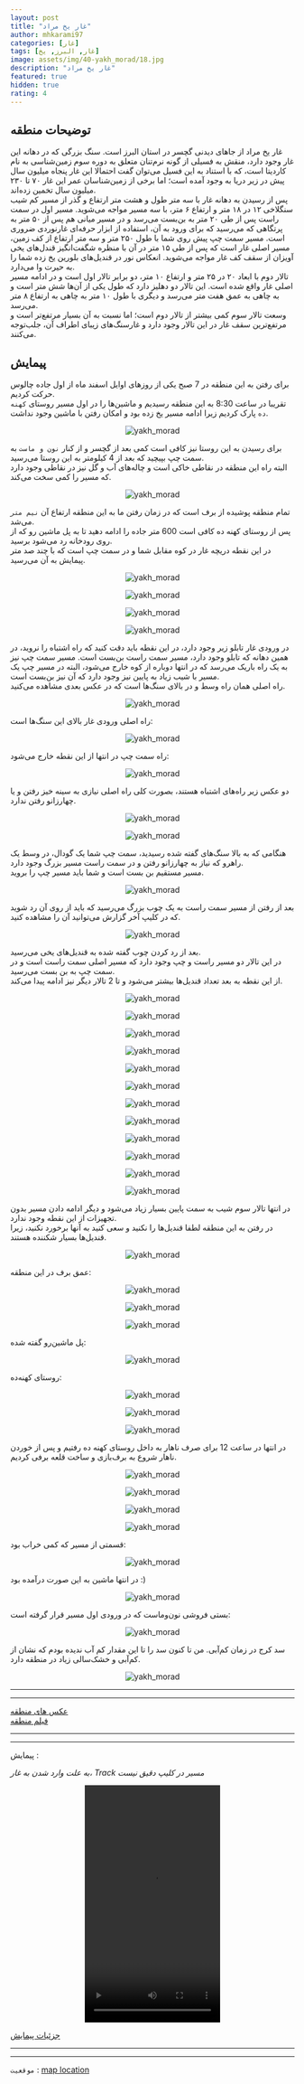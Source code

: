 ```yaml
---
layout: post
title: "غار یخ مراد"
author: mhkarami97
categories: [غار]
tags: [غار, البرز, یخ]
image: assets/img/40-yakh_morad/18.jpg
description: "غار یخ مراد"
featured: true
hidden: true
rating: 4
---
```


## توضیحات منطقه
غار یخ مراد از جاهای دیدنی گچسر در استان البرز است.
سنگ بزرگی که در دهانه این غار وجود دارد، منقش به فسیلی از گونه نرم‌تنان متعلق به دوره سوم زمین‌شناسی به نام کاردیتا است، که با استناد به این فسیل می‌توان گفت احتمالا این غار پنجاه میلیون سال پیش در زیر دریا به وجود آمده است؛ اما برخی از زمین‌شناسان عمر این غار ۷۰ تا ۲۳۰ میلیون سال تخمین زده‌اند.  
پس از رسیدن به دهانه غار با سه متر طول و هشت متر ارتفاع و گذر از مسیر کم شیب سنگلاخی ۱۲ در ۱۸ متر و ارتفاع ۶ متر، با سه مسیر مواجه می‌شوید. مسیر اول در سمت راست پس از طی ۲۰ متر به بن‌بست می‌رسد و در مسیر میانی هم پس از ۵۰ متر به پرتگاهی که می‌رسید که برای ورود به آن، استفاده از ابزار حرفه‌ای غارنوردی ضروری است. مسیر سمت چپ پیش روی شما با طول ۲۵۰ متر و سه متر ارتفاع از کف زمین، مسیر اصلی غار است که پس از طی ۱۵ متر در آن با منظره شگفت‌انگیز قندل‌های یخی آویزان از سقف کف غار مواجه می‌شوید. انعکاس نور در قندیل‌های بلورین یخ زده شما را به حیرت وا می‌دارد.  
تالار دوم با ابعاد ۲۰ در ۲۵ متر و ارتفاع ۱۰ متر، دو برابر تالار اول است و در ادامه مسیر اصلی غار واقع شده است. این تالار دو دهلیز دارد که طول یکی از آن‌ها شش متر است و به چاهی به عمق هفت متر می‌رسد و دیگری با طول ۱۰ متر به چاهی به ارتفاع ۸ متر می‌رسد.  
وسعت تالار سوم کمی بیشتر از تالار دوم است؛ اما نسبت به آن بسیار مرتفع‌تر است و مرتفع‌ترین سقف غار در این تالار وجود دارد و غارسنگ‌های زیبای اطراف آن، جلب‌توجه می‌کنند.  

## پیمایش
برای رفتن به این منطقه در 7 صبح یکی از روزهای اوایل اسفند ماه از اول جاده چالوس حرکت کردیم.  
تقریبا در ساعت 8:30 به این منطقه رسیدیم و ماشین‌ها را در اول مسیر روستای `کهنه ده` پارک کردیم زیرا ادامه مسیر یخ زده بود و امکان رفتن با ماشین وجود نداشت.  

<p align="center"><img src="/assets/img/40-yakh_morad/01.jpg" alt="yakh_morad" /></p>

برای رسیدن به این روستا نیز کافی است کمی بعد از گچسر و از کنار `نون و ماست` به سمت چپ بپیچید که بعد از 4 کیلومتر به این روستا می‌رسید.  
البته راه این منطقه در نقاطی خاکی است و چاله‌های آب و گل نیز در نقاطی وجود دارد که مسیر را کمی سخت می‌کند.  

<p align="center"><img src="/assets/img/40-yakh_morad/02.jpg" alt="yakh_morad" /></p>

تمام منطقه پوشیده از برف است که در زمان رفتن ما به این منطقه ارتفاع آن `نیم متر` می‌شد.  
پس از روستای کهنه ده کافی است 600 متر جاده را ادامه دهید تا به پل ماشین رو که از روی رودخانه رد می‌شود برسید.  
در این نقطه دریچه غار در کوه مقابل شما و در سمت چپ است که با چند صد متر پیمایش به آن می‌رسید.  

<p align="center"><img src="/assets/img/40-yakh_morad/03.jpg" alt="yakh_morad" /></p>

<p align="center"><img src="/assets/img/40-yakh_morad/04.jpg" alt="yakh_morad" /></p>

<p align="center"><img src="/assets/img/40-yakh_morad/05.jpg" alt="yakh_morad" /></p>

<p align="center"><img src="/assets/img/40-yakh_morad/07.jpg" alt="yakh_morad" /></p>

در ورودی غار تابلو زیر وجود دارد، در این نقطه باید دقت کنید که راه اشتباه را نروید، در همین دهانه که تابلو وجود دارد، مسیر سمت راست بن‌بست است. مسیر سمت چپ نیز به یک راه باریک می‌رسد که در انتها دوباره از کوه خارج می‌شود، البته در مسیر چپ یک مسیر با شیب زیاد به پایین نیز وجود دارد که آن نیز بن‌بست است.  
راه اصلی همان راه وسط و در بالای سنگ‌ها است که در عکس بعدی مشاهده می‌کنید.  

<p align="center"><img src="/assets/img/40-yakh_morad/06.jpg" alt="yakh_morad" /></p>

راه اصلی ورودی غار بالای این سنگ‌ها است:  

<p align="center"><img src="/assets/img/40-yakh_morad/26.jpg" alt="yakh_morad" /></p>

راه سمت چپ در انتها از این نقطه خارج می‌شود:  

<p align="center"><img src="/assets/img/40-yakh_morad/08.jpg" alt="yakh_morad" /></p>

دو عکس زیر راه‌های اشتباه هستند، بصورت کلی راه اصلی نیازی به سینه خیز رفتن و یا چهارزانو رفتن ندارد.  

<p align="center"><img src="/assets/img/40-yakh_morad/09.jpg" alt="yakh_morad" /></p>

<p align="center"><img src="/assets/img/40-yakh_morad/10.jpg" alt="yakh_morad" /></p>

هنگامی که به بالا سنگ‌های گفته شده رسیدید، سمت چپ شما یک گودال، در وسط یک راهرو که نیاز به چهارزانو رفتن و در سمت راست مسیر بزرگ وجود دارد.  
مسیر مستقیم بن بست است و شما باید مسیر چپ را بروید.  

<p align="center"><img src="/assets/img/40-yakh_morad/11.jpg" alt="yakh_morad" /></p>

بعد از رفتن از مسیر سمت راست به یک چوب بزرگ می‌رسید که باید از روی آن رد شوید که در کلیپ آخر گزارش می‌توانید آن را مشاهده کنید.  

<p align="center"><img src="/assets/img/40-yakh_morad/12.jpg" alt="yakh_morad" /></p>

بعد از رد کردن چوب گفته شده به قندیل‌های یخی می‌رسید.  
در این تالار دو مسیر راست و چپ وجود دارد که مسیر اصلی سمت راست است و در سمت چپ به بن بست می‌رسید.  
از این نقطه به بعد تعداد قندیل‌ها بیشتر می‌شود و تا 2 تالار دیگر نیز ادامه پیدا می‌کند.  

<p align="center"><img src="/assets/img/40-yakh_morad/13.jpg" alt="yakh_morad" /></p>

<p align="center"><img src="/assets/img/40-yakh_morad/14.jpg" alt="yakh_morad" /></p>

<p align="center"><img src="/assets/img/40-yakh_morad/15.jpg" alt="yakh_morad" /></p>

<p align="center"><img src="/assets/img/40-yakh_morad/16.jpg" alt="yakh_morad" /></p>

<p align="center"><img src="/assets/img/40-yakh_morad/17.jpg" alt="yakh_morad" /></p>

<p align="center"><img src="/assets/img/40-yakh_morad/18.jpg" alt="yakh_morad" /></p>

<p align="center"><img src="/assets/img/40-yakh_morad/19.jpg" alt="yakh_morad" /></p>

<p align="center"><img src="/assets/img/40-yakh_morad/20.jpg" alt="yakh_morad" /></p>

<p align="center"><img src="/assets/img/40-yakh_morad/21.jpg" alt="yakh_morad" /></p>

<p align="center"><img src="/assets/img/40-yakh_morad/22.jpg" alt="yakh_morad" /></p>

<p align="center"><img src="/assets/img/40-yakh_morad/23.jpg" alt="yakh_morad" /></p>

<p align="center"><img src="/assets/img/40-yakh_morad/24.jpg" alt="yakh_morad" /></p>

در انتها تالار سوم شیب به سمت پایین بسیار زیاد می‌شود و دیگر ادامه دادن مسیر بدون تجهیزات از این نقطه وجود ندارد.  
در رفتن به این منطقه لطفا قندیل‌ها را نکنید و سعی کنید به آنها برخورد نکنید، زیرا قندیل‌ها بسیار شکننده هستند.  

<p align="center"><img src="/assets/img/40-yakh_morad/25.jpg" alt="yakh_morad" /></p>

عمق برف در این منطقه:  

<p align="center"><img src="/assets/img/40-yakh_morad/27.jpg" alt="yakh_morad" /></p>

<p align="center"><img src="/assets/img/40-yakh_morad/28.jpg" alt="yakh_morad" /></p>

<p align="center"><img src="/assets/img/40-yakh_morad/29.jpg" alt="yakh_morad" /></p>

پل ماشین‌رو گفته شده:  

<p align="center"><img src="/assets/img/40-yakh_morad/30.jpg" alt="yakh_morad" /></p>

روستای کهنه‌ده:  

<p align="center"><img src="/assets/img/40-yakh_morad/31.jpg" alt="yakh_morad" /></p>

<p align="center"><img src="/assets/img/40-yakh_morad/32.jpg" alt="yakh_morad" /></p>

<p align="center"><img src="/assets/img/40-yakh_morad/33.jpg" alt="yakh_morad" /></p>

در انتها در ساعت 12 برای صرف ناهار به داخل روستای کهنه ده رفتیم و پس از خوردن ناهار شروع به برف‌بازی و ساخت قلعه برفی کردیم.  

<p align="center"><img src="/assets/img/40-yakh_morad/34.jpg" alt="yakh_morad" /></p>

<p align="center"><img src="/assets/img/40-yakh_morad/35.jpg" alt="yakh_morad" /></p>

<p align="center"><img src="/assets/img/40-yakh_morad/36.jpg" alt="yakh_morad" /></p>

<p align="center"><img src="/assets/img/40-yakh_morad/37.jpg" alt="yakh_morad" /></p>

قسمتی از مسیر که کمی خراب بود:  

<p align="center"><img src="/assets/img/40-yakh_morad/38.jpg" alt="yakh_morad" /></p>

در انتها ماشین به این صورت درآمده بود :)  

<p align="center"><img src="/assets/img/40-yakh_morad/39.jpg" alt="yakh_morad" /></p>

بستی فروشی نون‌و‌ماست که در ورودی اول مسیر قرار گرفته است:  

<p align="center"><img src="/assets/img/40-yakh_morad/40.jpg" alt="yakh_morad" /></p>

سد کرج در زمان کم‌آبی. من تا کنون سد را تا این مقدار کم آب ندیده بودم که نشان از کم‌آبی و خشک‌سالی زیاد در منطقه دارد.  

<p align="center"><img src="/assets/img/40-yakh_morad/41.jpg" alt="yakh_morad" /></p>

---
---

[عکس های منطقه](https://www.instagram.com/p/CaXg2qHsiiQ/)  
[فیلم منطقه](https://www.instagram.com/p/CaZFj_ll4r8/)  

---
---

پیمایش : 

*به علت وارد شدن به غار، Track مسیر در کلیپ دقیق نیست*

<p align="center">
<video width="240" height="420" controls>
  <source src="/assets/img/40-yakh_morad/01.mp4" type="video/mp4">
</video>
</p>

[جزئیات پیمایش](/assets/img/40-yakh_morad/42.jpg)  

---
---

`موقعیت` : [map location](https://www.google.com/maps/place/Yakh+Morad+Cave/@36.1182484,51.2718548,15z/data=!4m5!3m4!1s0x0:0x289f8ca61b2d0485!8m2!3d36.1182484!4d51.2718548)
